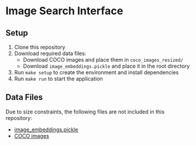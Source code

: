 # Image Search Interface

## Setup
1. Clone this repository
2. Download required data files:
   - Download COCO images and place them in `coco_images_resized/`
   - Download `image_embeddings.pickle` and place it in the root directory
3. Run `make setup` to create the environment and install dependencies
4. Run `make run` to start the application

## Data Files
Due to size constraints, the following files are not included in this repository:
- [image_embeddings.pickle](https://drive.google.com/file/d/1M0LodmtqPW-WfEUT50iAx9kAqBUo4CWm/view?usp=sharing)
- [COCO images](https://drive.google.com/file/d/1eNQIUlIKqOg-3e205YIMyUnfTTaOIspP/view?usp=sharing)